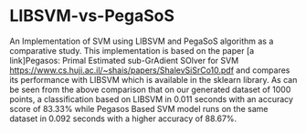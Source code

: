 # LIBSVM-vs-PegaSoS
An Implementation of SVM using LIBSVM and PegaSoS algorithm as a comparative study. This implementation is based on the paper [a link]Pegasos: Primal Estimated sub-GrAdient SOlver for SVM https://www.cs.huji.ac.il/~shais/papers/ShalevSiSrCo10.pdf and compares its performance with LIBSVM which is available in the sklearn library. As can be seen from the above comparison that on our generated dataset of 1000 points, a classification based on LIBSVM in 0.011 seconds with an accuracy score of 83.33%
while Pegasos Based SVM model runs on the same dataset in 0.092 seconds with a higher accuracy of 88.67%.

